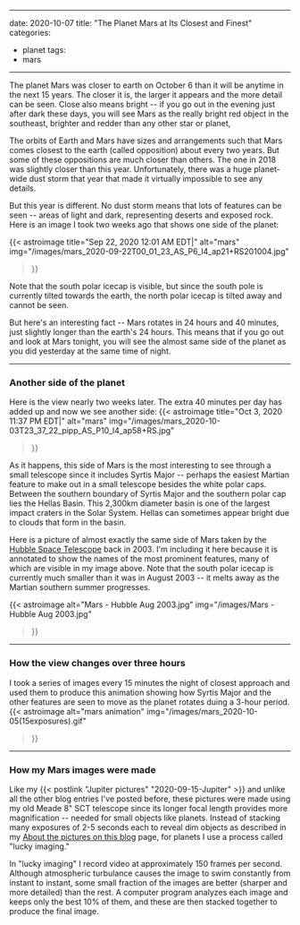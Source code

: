 ------
date: 2020-10-07
title: "The Planet Mars at Its Closest and Finest"
categories:
- planet
tags:
- mars
---
The planet Mars was closer to earth on October 6 than it will be anytime in the next 15 years.  The closer it is, the larger it appears and the more detail can be seen. Close also means bright -- if you go out in the evening just after dark these days, you will see Mars as the really bright red object in the southeast, brighter and redder than any other star or planet,


<!--more-->
The orbits of Earth and Mars have sizes and arrangements such that Mars comes closest to the earth (called opposition) about every two years.  But some of these oppositions are much closer than others.  The one in 2018 was slightly closer than this year.  Unfortunately, there was a huge planet-wide dust storm that year that made it virtually impossible to see any details.

But this year is different.  No dust storm means that lots of features can be seen -- areas of light and dark, representing deserts and exposed rock.  
Here is an image I took two weeks ago that shows one side of the planet:

{{< astroimage
   title="Sep 22, 2020 12:01 AM EDT|"
   alt="mars"
   img="/images/mars_2020-09-22T00_01_23_AS_P6_l4_ap21+RS201004.jpg"
>}}

Note that the south polar icecap is visible, but since the south pole is currently tilted towards the earth, the north polar icecap is tilted away and cannot be seen.

But here's an interesting fact -- Mars rotates in 24 hours and 40 minutes, just slightly longer than the earth's 24 hours.  This means that if you go out and look at Mars tonight, you will see the almost same side of the planet as you did yesterday at the same time of night.   

---
### Another side of the planet

Here is the view nearly two weeks later.  The extra 40 minutes per day has added up and now we see another side:
{{< astroimage
   title="Oct 3, 2020 11:37 PM EDT|"
   alt="mars"
   img="/images/mars_2020-10-03T23_37_22_pipp_AS_P10_l4_ap58+RS.jpg"
>}}

As it happens, this side of Mars is the most interesting to see through a small telescope since it includes Syrtis Major -- perhaps the easiest Martian feature to make out in a small telescope besides the white polar caps. 
Between the southern boundary of Syrtis Major and the southern polar cap lies the Hellas Basin. This 2,300km diameter basin is one of the largest impact craters in the Solar System. Hellas can sometimes appear bright due to clouds that form in the basin.

Here is a picture of almost exactly the same side of Mars taken by the 
[Hubble Space Telescope](https://www.spacetelescope.org/images/opo0322e/) 
back in 2003. 
I'm including it here because it is annotated to show the names of the most prominent features, many of which are visible in my image above.  Note that the south polar icecap is currently much smaller than it was in August 2003 -- it melts away as the Martian southern summer progresses.  

{{< astroimage
   alt="Mars - Hubble Aug 2003.jpg"
   img="/images/Mars - Hubble Aug 2003.jpg"
>}}

---
### How the view changes over three hours

I took a series of images every 15 minutes the night of closest approach and used them to produce this animation showing how  Syrtis Major and the other features are seen to move as the planet rotates duing a 3-hour period.
{{< astroimage
   alt="mars animation"
   img="/images/mars_2020-10-05(15exposures).gif"
>}}

---
### How my Mars images were made

Like my {{< postlink "Jupiter pictures" "2020-09-15-Jupiter" >}} 
and unlike all the other blog entries I've posted before, these pictures were made using my old Meade 8" SCT telescope since its longer focal length provides more magnification -- needed for small objects like planets.  Instead of stacking many exposures of 2-5 seconds each to reveal dim objects as described in my 
[About the pictures on this blog](/aboutpix/index.html) 
page, for planets I use a process called "lucky imaging."  

In "lucky imaging" I record video at approximately 150 frames per second.  Although atmospheric turbulance causes the image to swim constantly from instant to instant, some small fraction of the images are better (sharper and more detailed) than the rest.  A computer program analyzes each image and keeps only the best 10% of them, and these are then stacked together to produce the final image.

